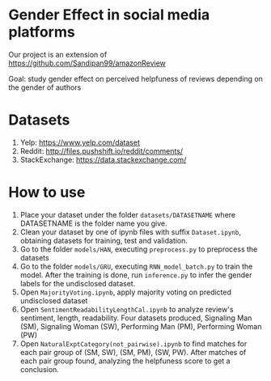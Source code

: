 # Gender Effect in social media platforms
Our project is an extension of https://github.com/Sandipan99/amazonReview

Goal: study gender effect on perceived helpfuness of reviews depending on the gender of authors

# Datasets
1. Yelp: https://www.yelp.com/dataset
2. Reddit: http://files.pushshift.io/reddit/comments/
3. StackExchange: https://data.stackexchange.com/

# How to use
1. Place your dataset under the folder `datasets/DATASETNAME` where DATASETNAME is the folder name you give.
2. Clean your dataset by one of ipynb files with suffix `Dataset.ipynb`, obtaining datasets for training, test and validation.
3. Go to the folder `models/HAN`, executing `preprocess.py` to preprocess the datasets
4. Go to the folder `models/GRU`, executing `RNN_model_batch.py` to train the model. After the training is done, run `inference.py` to infer the gender labels for the undisclosed dataset.
5. Open `MajorityVoting.ipynb`, apply majority voting on predicted undisclosed dataset
6. Open `SentimentReadabilityLengthCal.ipynb` to analyze review's sentiment, length, readability. Four datasets produced, Signaling Man (SM), Signaling Woman (SW), Performing Man (PM), Performing Woman (PW)
7. Open `NaturalExptCategory(not_pairwise).ipynb` to find matches for each pair group of (SM, SW), (SM, PM), (SW, PW). After matches of each pair group found, analyzing the helpfuness score to get a conclusion.
